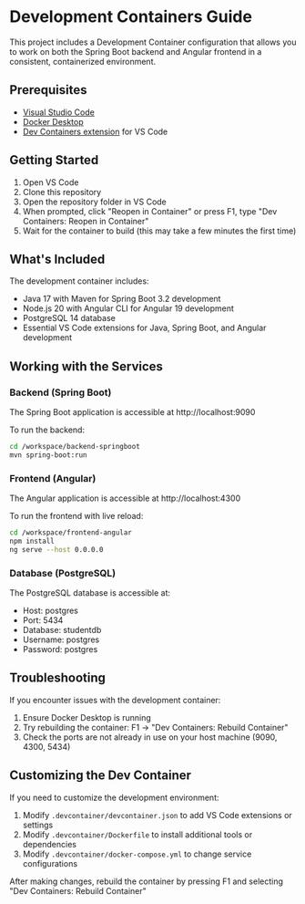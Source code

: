 # Development Containers Guide

This project includes a Development Container configuration that allows you to work on both the Spring Boot backend and Angular frontend in a consistent, containerized environment.

## Prerequisites

- [Visual Studio Code](https://code.visualstudio.com/)
- [Docker Desktop](https://www.docker.com/products/docker-desktop)
- [Dev Containers extension](https://marketplace.visualstudio.com/items?itemName=ms-vscode-remote.remote-containers) for VS Code

## Getting Started

1. Open VS Code
2. Clone this repository
3. Open the repository folder in VS Code
4. When prompted, click "Reopen in Container" or press F1, type "Dev Containers: Reopen in Container"
5. Wait for the container to build (this may take a few minutes the first time)

## What's Included

The development container includes:
- Java 17 with Maven for Spring Boot 3.2 development
- Node.js 20 with Angular CLI for Angular 19 development
- PostgreSQL 14 database
- Essential VS Code extensions for Java, Spring Boot, and Angular development

## Working with the Services

### Backend (Spring Boot)

The Spring Boot application is accessible at http://localhost:9090

To run the backend:
```bash
cd /workspace/backend-springboot
mvn spring-boot:run
```

### Frontend (Angular)

The Angular application is accessible at http://localhost:4300

To run the frontend with live reload:
```bash
cd /workspace/frontend-angular
npm install
ng serve --host 0.0.0.0
```

### Database (PostgreSQL)

The PostgreSQL database is accessible at:
- Host: postgres
- Port: 5434
- Database: studentdb
- Username: postgres
- Password: postgres

## Troubleshooting

If you encounter issues with the development container:

1. Ensure Docker Desktop is running
2. Try rebuilding the container: F1 → "Dev Containers: Rebuild Container"
3. Check the ports are not already in use on your host machine (9090, 4300, 5434)

## Customizing the Dev Container

If you need to customize the development environment:

1. Modify `.devcontainer/devcontainer.json` to add VS Code extensions or settings
2. Modify `.devcontainer/Dockerfile` to install additional tools or dependencies
3. Modify `.devcontainer/docker-compose.yml` to change service configurations

After making changes, rebuild the container by pressing F1 and selecting "Dev Containers: Rebuild Container"
